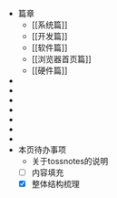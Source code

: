 - 篇章
	- [[系统篇]]
	- [[开发篇]]
	- [[软件篇]]
	- [[浏览器首页篇]]
	- [[硬件篇]]
-
-
-
-
-
-
-
- 本页待办事项
	- 关于tossnotes的说明
	- [ ] 内容填充
	- [x] 整体结构梳理
